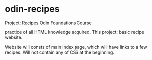 # odin-recipes

Project: Recipes
Odin Foundations Course

practice of all HTML knowledge acquired.
This project: basic recipe website.

Website will consts of main index page, which will have links to a few recipes.
Will not contain any of CSS at the beginning.
